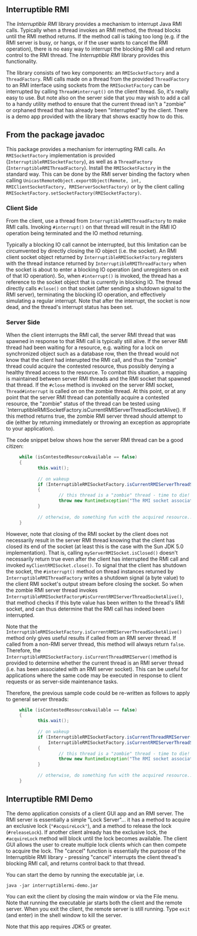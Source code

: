 ## Interruptible RMI

The *Interruptible RMI* library provides a mechanism to interrupt Java RMI calls.
Typically when a thread invokes an RMI method, the thread blocks until
the RMI method returns. If the method call is taking too long (e.g. if
the RMI server is busy, or hangs, or if the user wants to cancel the RMI
operation), there is no easy way to interrupt the blocking RMI call and
return control to the RMI thread. The *Interruptible RMI* library provides
this functionality. 

The library consists of two key components: an `RMISocketFactory` and a
`ThreadFactory`. RMI calls made on a thread from the provided `ThreadFactory`
to an RMI interface using sockets from the `RMISocketFactory` can be
interrupted by calling `Thread#interrupt()` on the client thread. So, it's
really easy to use. But note also on the server side that you may wish
to add a call to a handy utility method to ensure that the current
thread isn't a "zombie" or orphaned thread that has already been
"interrupted" by the client. There is a demo app provided with the
library that shows exactly how to do this.


## From the package javadoc
This package provides a mechanism for interrupting RMI calls. An `RMISocketFactory` implementation is provided (`InterruptibleRMISocketFactory`), as well as a `ThreadFactory` (`InterruptibleRMIThreadFactory`). Install the `RMISocketFactory` in the standard way. This can be done by the RMI server binding the factory when calling `UnicastRemoteObject.exportObject(Remote, int, RMIClientSocketFactory, RMIServerSocketFactory)` or by the client calling `RMISocketFactory.setSocketFactory(RMISocketFactory)`.

### Client Side

From the client, use a thread from `InterruptibleRMIThreadFactory` to make RMI calls. Invoking `#interrupt()` on that thread will result in the RMI IO operation being terminated and the IO method returning.

Typically a blocking IO call cannot be interrupted, but this limitation can be circumvented by directly closing the IO object (i.e. the socket). An RMI client socket object returned by `InterruptibleRMISocketFactory` registers with the thread instance returned by `InterruptibleRMIThreadFactory` when the socket is about to enter a blocking IO operation (and unregisters on exit of that IO operation). So, when `#interrupt()` is invoked, the thread has a reference to the socket object that is currently in blocking IO. The thread directly calls `#close()` on that socket (after sending a shutdown signal to the RMI server), terminating the blocking IO operation, and effectively simulating a regular interrupt. Note that after the interrupt, the socket is now dead, and the thread's interrupt status has been set.

### Server Side

When the client interrupts the RMI call, the server RMI thread that was spawned in response to that RMI call is typically still alive. If the server RMI thread had been waiting for a resource, e.g. waiting for a lock on synchronized object such as a database row, then the thread would not know that the client had interupted the RMI call, and thus the "zombie" thread could acquire the contested resource, thus possibly denying a healthy thread access to the resource. To combat this situation, a mapping is maintained between server RMI threads and the RMI socket that spawned that thread. If the `#close` method is invoked on the server RMI socket, `Thread#interrupt` is called on on the zombie thread. At this point, or at any point that the server RMI thread can potentially acquire a contested resource, the "zombie" status of the thread can be tested using `InterruptibleRMISocketFactory.isCurrentRMIServerThreadSocketAlive(). If this method returns true, the zombie RMI server thread should attempt to die (either by returning immediately or throwing an exception as appropriate to your application).

The code snippet below shows how the server RMI thread can be a good citizen:

```java
     while (isContestedResourceAvailable == false)
     {
            this.wait();
     
            // on wakeup
            if (InterruptibleRMISocketFactory.isCurrentRMIServerThreadSocketAlive() == false)
            {
                    // this thread is a "zombie" thread - time to die!
                    throw new RuntimeException("The RMI socket associated with this thread is not alive");
            }
     
            // otherwise, do something fun with the acquired resource...
     }
```

However, note that closing of the RMI socket by the client does not necessarily result in the server RMI thread knowing that the client has closed its end of the socket (at least this is the case with the Sun JDK 5.0 implementation). That is, calling `myServerRMISocket.isClosed()` doesn't necessarily return true even after the client has interrupted the RMI call and invoked `myClientRMISocket.close()`. To signal that the client has shutdown the socket, the `#interrupt()` method on thread instances returned by `InterruptibleRMIThreadFactory` writes a shutdown signal (a byte value) to the client RMI socket's output stream before closing the socket. So when the zombie RMI server thread invokes `InterruptibleRMISocketFactory#isCurrentRMIServerThreadSocketAlive()`, that method checks if this byte value has been written to the thread's RMI socket, and can thus determine that the RMI call has indeed been interrupted.

Note that the `InterruptibleRMISocketFactory.isCurrentRMIServerThreadSocketAlive()` method only gives useful results if called from an RMI server thread. If called from a non-RMI server thread, this method will always return `false`. Therefore, the `InterruptibleRMISocketFactory.isCurrentThreadRMIServer()`method is provided to determine whether the current thread is an RMI server thread (i.e. has been associated with an RMI server socket). This can be useful for applications where the same code may be executed in response to client requests or as server-side maintenance tasks.

Therefore, the previous sample code could be re-written as follows to apply to general server threads:

```java
     while (isContestedResourceAvailable == false)
     {
            this.wait();
     
            // on wakeup
            if (InterruptibleRMISocketFactory.isCurrentThreadRMIServer() == true &&
                InterruptibleRMISocketFactory.isCurrentRMIServerThreadSocketAlive() == false)
            {
                    // this thread is a "zombie" thread - time to die!
                    throw new RuntimeException("The RMI socket associated with this thread is not alive");
            }
     
            // otherwise, do something fun with the acquired resource...
     }
```


## Interruptible RMI Demo

The demo application consists of a client GUI app and an RMI server. The RMI server is essentially a simple "Lock Server"... 
it has a method to acquire an exclusive lock (`"#acquireLock"`), and a method to release the lock (`#releaseLock`). 
If another client already has the exclusive lock, the `#acquireLock` method will block until the lock becomes available.
The client GUI allows the user to create multiple lock clients which can then compete to acquire the lock.
The "cancel" function is essentially the purpose of the Interruptible RMI library - pressing "cancel" interrupts
the client thread's blocking RMI call, and returns control back to that thread.

You can start the demo by running the executable jar, i.e.
```
java -jar interruptiblermi-demo.jar
```
You can exit the client by closing the main window or via the File menu. Note that running the executable jar starts both the client 
and the remote server. When you exit the client, the remote server is still running. Type `exit` (and enter) in the shell
window to kill the server.

Note that this app requires JDK5 or greater.
